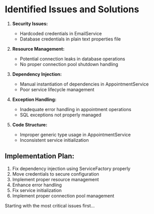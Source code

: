 # Identified Issues and Solutions

1. **Security Issues:**
   - Hardcoded credentials in EmailService
   - Database credentials in plain text properties file
   
2. **Resource Management:**
   - Potential connection leaks in database operations
   - No proper connection pool shutdown handling
   
3. **Dependency Injection:**
   - Manual instantiation of dependencies in AppointmentService
   - Poor service lifecycle management
   
4. **Exception Handling:**
   - Inadequate error handling in appointment operations
   - SQL exceptions not properly managed

5. **Code Structure:**
   - Improper generic type usage in AppointmentService
   - Inconsistent service initialization

## Implementation Plan:

1. Fix dependency injection using ServiceFactory properly
2. Move credentials to secure configuration
3. Implement proper resource management
4. Enhance error handling
5. Fix service initialization
6. Implement proper connection pool management

Starting with the most critical issues first...